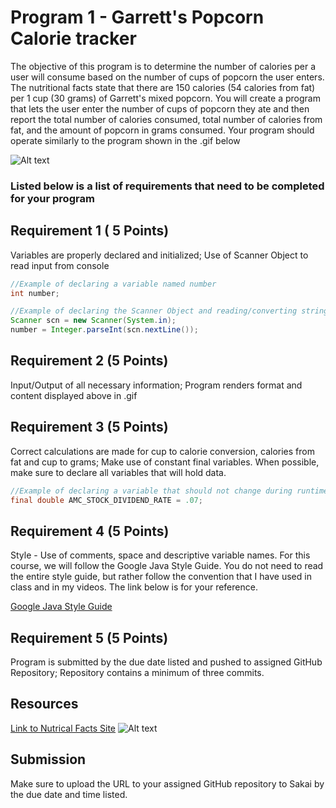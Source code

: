 # Program 1 - Garrett's Popcorn Calorie tracker

The objective of this program is to determine the number of calories per a user will consume 
based on the number of cups of popcorn the user enters.  The nutritional facts state that there 
are 150 calories (54 calories from fat) per 1 cup (30 grams) of Garrett's mixed popcorn.  You will create a program that lets the user enter the number of cups of popcorn they ate and then report the total number of calories consumed, total number of calories from fat, and the amount of popcorn in grams consumed. Your program should operate similarly to the program shown in the .gif below


![Alt text](https://instructorc.github.io/site/slides/java/images/intro/program_one_gif.gif "Program 1 Execution Example")

### Listed below is a list of requirements that need to be completed for your program

## Requirement 1 ( 5 Points)

Variables are properly declared and initialized; Use of Scanner Object to read input from console
```java
//Example of declaring a variable named number
int number; 

//Example of declaring the Scanner Object and reading/converting string data into integer
Scanner scn = new Scanner(System.in);
number = Integer.parseInt(scn.nextLine()); 
```

## Requirement 2 (5 Points)
Input/Output of all necessary information; Program renders format and content displayed above in .gif 


## Requirement 3 (5 Points)
Correct calculations are made for cup to calorie conversion, calories from fat and cup to grams; Make use of constant final variables.  When possible, make sure to declare all variables that will hold data.
```java
//Example of declaring a variable that should not change during runtime
final double AMC_STOCK_DIVIDEND_RATE = .07;
```

## Requirement 4 (5 Points)
Style - Use of comments, space and descriptive variable names.  For this course, we will follow the Google Java Style Guide.  You do not need to read the entire style guide, but rather follow the convention that I have used in class and in my videos.  The link below is for your reference.

[Google Java Style Guide](https://google.github.io/styleguide/javaguide.html)

## Requirement 5 (5 Points)
Program is submitted by the due date listed and pushed to assigned GitHub Repository; Repository contains a minimum of three commits.



## Resources
[Link to Nutrical Facts Site](https://www.nutritionix.com/i/garrett-popcorn-shops/garrett-mix/581d840270aa658137d9ddd6)
![Alt text](https://instructorc.github.io/site/slides/java/images/intro/garretts_nutritional_label.PNG "Garretts Nutritional Facts")

## Submission
Make sure to upload the URL to your assigned GitHub repository to Sakai by the due date and time listed.  